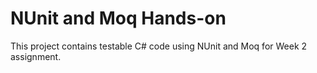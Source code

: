 # NUnit and Moq Hands-on

This project contains testable C# code using NUnit and Moq for Week 2 assignment.
